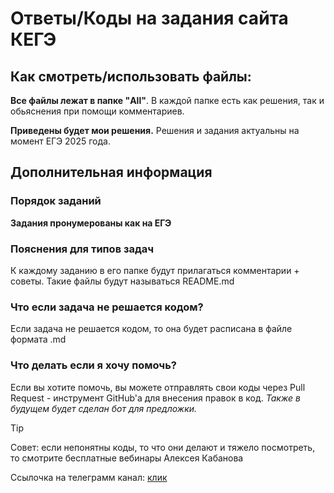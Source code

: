 # Ответы/Коды на задания сайта КЕГЭ

## Как смотреть/использовать файлы:

**Все файлы лежат в папке "All"**. 
В каждой папке есть как решения, так и обьяснения при помощи комментариев.

**Приведены будет мои решения.**
Решения и задания актуальны на момент ЕГЭ 2025 года.


## Дополнительная информация

### Порядок заданий

**Задания пронумерованы как на ЕГЭ**

### Пояснения для типов задач

К каждому заданию в его папке будут прилагаться комментарии + советы.
Такие файлы будут называться README.md

### Что если задача не решается кодом?

Если задача не решается кодом, то она будет расписана в файле формата .md

### Что делать если я хочу помочь?

Если вы хотите помочь, вы можете отправлять свои коды через Pull Request - инструмент GitHub'а для внесения правок в код.
*Также в будущем будет сделан бот для предложки.*



> [!TIP]
> Совет: если непонятны коды, то что они делают и тяжело посмотреть, то смотрите бесплатные вебинары Алексея Кабанова

Ссылочка на телеграмм канал: [клик](https://t.me/+KrTezQM8OUY2ZmUy)